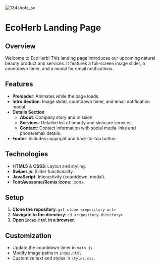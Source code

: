 ![134shots_so](https://github.com/user-attachments/assets/dae3daed-c694-4c1a-941b-42199f3a2bed)

# EcoHerb Landing Page

## Overview
Welcome to EcoHerb! This landing page introduces our upcoming natural beauty product and services. It features a full-screen image slider, a countdown timer, and a modal for email notifications.

## Features
- **Preloader**: Animates while the page loads.
- **Intro Section**: Image slider, countdown timer, and email notification modal.
- **Details Section**:
  - **About**: Company story and mission.
  - **Services**: Detailed list of beauty and skincare services.
  - **Contact**: Contact information with social media links and phone/email details.
- **Footer**: Includes copyright and back-to-top button.

## Technologies
- **HTML5** & **CSS3**: Layout and styling.
- **Swiper.js**: Slider functionality.
- **JavaScript**: Interactivity (countdown, modal).
- **FontAwesome/Remix Icons**: Icons.

## Setup
1. **Clone the repository**: `git clone <repository-url>`
2. **Navigate to the directory**: `cd <repository-directory>`
3. **Open `index.html` in a browser**.

## Customization
- Update the countdown timer in `main.js`.
- Modify image paths in `index.html`.
- Customize text and styles in `styles.css`.
